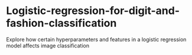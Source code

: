 # Logistic-regression-for-digit-and-fashion-classification
Explore how certain hyperparameters and features in a logistic regression model affects image classification 
